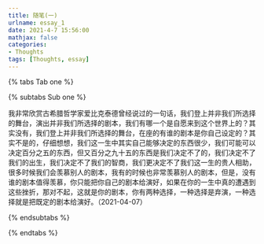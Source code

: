 ```yaml
---
title: 随笔(一)
urlname: essay_1
date: 2021-4-7 15:56:00
mathjax: false
categories: 
- Thoughts
tags: [Thoughts, essay]
---
```


{% tabs Tab one %}

<!-- tab thought@question-->

{% subtabs Sub one %}

<!-- tab video@video-camera-->

我非常欣赏古希腊哲学家爱比克泰德曾经说过的一句话，我们登上并非我们所选择的舞台，演出并非我们所选择的剧本，我们有哪一个是自愿来到这个世界上的？其实没有，我们登上并非我们所选择的舞台，在座的有谁的剧本是你自己设定的？其实不是的，仔细想想，我们这一生中其实自己能够决定的东西很少，我们可能可以决定百分之五的东西，但又百分之九十五的东西是我们决定不了的，我们决定不了我们的出生，我们决定不了我们的智商，我们更决定不了我们这一生的贵人相助，很多时候我们会羡慕别人的剧本，我有的时候也非常羡慕别人的剧本，但是，没有谁的剧本值得羡慕，你只能把你自己的剧本给演好，如果在你的一生中真的遭遇到这些挫折，那对不起，这就是你的剧本，你有两种选择，一种选择是弃演，一种选择就是把既定的剧本给演好。（2021-04-07）

<!--more-->

<!-- endtab -->



<!-- tab book@book-->



<!-- endtab -->



<!-- tab event@users-->



<!-- endtab -->

{% endsubtabs %}

<!-- endtab -->



<!-- tab sharing@smile-o-->



<!-- endtab -->



<!-- tab comment@comment-->



<!-- endtab -->

{% endtabs %}


